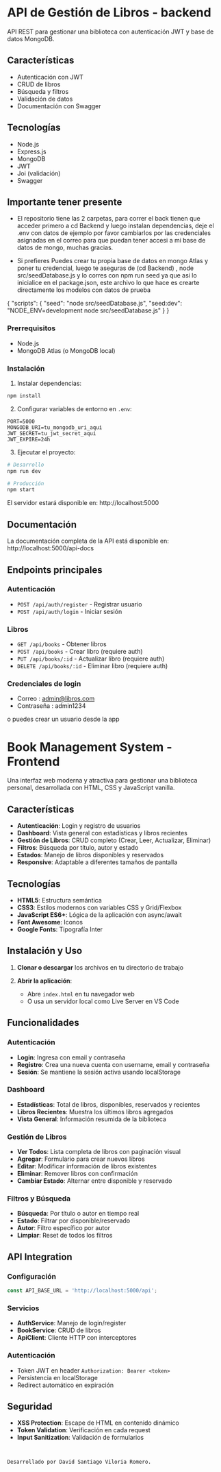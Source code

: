 # API de Gestión de Libros - backend

API REST para gestionar una biblioteca con autenticación JWT y base de datos MongoDB.

## Características

- Autenticación con JWT
- CRUD de libros
- Búsqueda y filtros
- Validación de datos
- Documentación con Swagger

## Tecnologías

- Node.js
- Express.js
- MongoDB
- JWT
- Joi (validación)
- Swagger

## Importante tener presente
- El repositorio tiene las 2 carpetas, para correr el back tienen que acceder primero a cd Backend y luego instalan dependencias, deje el .env con datos de ejemplo por favor cambiarlos por las credenciales asignadas en el correo  para que puedan tener accesi a mi base de datos de mongo, muchas gracias.

- Si prefieres Puedes crear tu propia base de datos en mongo Atlas y poner tu credencial, luego te aseguras de (cd Backend) , node src/seedDatabase.js y lo corres con npm run seed ya que asi lo inicialice en el package.json, este archivo lo que hace es crearte directamente los modelos con datos de prueba

{
  "scripts": {
    "seed": "node src/seedDatabase.js",
    "seed:dev": "NODE_ENV=development node src/seedDatabase.js"
  }
}


### Prerrequisitos

- Node.js
- MongoDB Atlas (o MongoDB local)

### Instalación

1. Instalar dependencias:
```bash
npm install
```

2. Configurar variables de entorno en `.env`:
```env
PORT=5000
MONGODB_URI=tu_mongodb_uri_aqui
JWT_SECRET=tu_jwt_secret_aqui
JWT_EXPIRE=24h
```

3. Ejecutar el proyecto:
```bash
# Desarrollo
npm run dev

# Producción
npm start
```

El servidor estará disponible en: http://localhost:5000

## Documentación

La documentación completa de la API está disponible en:
http://localhost:5000/api-docs

## Endpoints principales

### Autenticación
- `POST /api/auth/register` - Registrar usuario
- `POST /api/auth/login` - Iniciar sesión

### Libros
- `GET /api/books` - Obtener libros
- `POST /api/books` - Crear libro (requiere auth)
- `PUT /api/books/:id` - Actualizar libro (requiere auth)
- `DELETE /api/books/:id` - Eliminar libro (requiere auth)

### Credenciales de login
- Correo : admin@libros.com
- Contraseña : admin1234

o puedes crear un usuario desde la app



# Book Management System - Frontend

Una interfaz web moderna y atractiva para gestionar una biblioteca personal, desarrollada con HTML, CSS y JavaScript vanilla.

## Características

- **Autenticación**: Login y registro de usuarios
- **Dashboard**: Vista general con estadísticas y libros recientes
- **Gestión de Libros**: CRUD completo (Crear, Leer, Actualizar, Eliminar)
- **Filtros**: Búsqueda por título, autor y estado
- **Estados**: Manejo de libros disponibles y reservados
- **Responsive**: Adaptable a diferentes tamaños de pantalla

## Tecnologías

- **HTML5**: Estructura semántica
- **CSS3**: Estilos modernos con variables CSS y Grid/Flexbox
- **JavaScript ES6+**: Lógica de la aplicación con async/await
- **Font Awesome**: Iconos
- **Google Fonts**: Tipografía Inter

## Instalación y Uso

1. **Clonar o descargar** los archivos en tu directorio de trabajo

2. **Abrir la aplicación**:
   - Abre `index.html` en tu navegador web
   - O usa un servidor local como Live Server en VS Code

## Funcionalidades

### Autenticación
- **Login**: Ingresa con email y contraseña
- **Registro**: Crea una nueva cuenta con username, email y contraseña
- **Sesión**: Se mantiene la sesión activa usando localStorage

### Dashboard
- **Estadísticas**: Total de libros, disponibles, reservados y recientes
- **Libros Recientes**: Muestra los últimos libros agregados
- **Vista General**: Información resumida de la biblioteca

### Gestión de Libros
- **Ver Todos**: Lista completa de libros con paginación visual
- **Agregar**: Formulario para crear nuevos libros
- **Editar**: Modificar información de libros existentes
- **Eliminar**: Remover libros con confirmación
- **Cambiar Estado**: Alternar entre disponible y reservado

### Filtros y Búsqueda
- **Búsqueda**: Por título o autor en tiempo real
- **Estado**: Filtrar por disponible/reservado
- **Autor**: Filtro específico por autor
- **Limpiar**: Reset de todos los filtros

## API Integration

### Configuración
```javascript
const API_BASE_URL = 'http://localhost:5000/api';
```

### Servicios
- **AuthService**: Manejo de login/register
- **BookService**: CRUD de libros
- **ApiClient**: Cliente HTTP con interceptores

### Autenticación
- Token JWT en header `Authorization: Bearer <token>`
- Persistencia en localStorage
- Redirect automático en expiración

## Seguridad

- **XSS Protection**: Escape de HTML en contenido dinámico
- **Token Validation**: Verificación en cada request
- **Input Sanitization**: Validación de formularios

```


Desarrollado por David Santiago Viloria Romero.